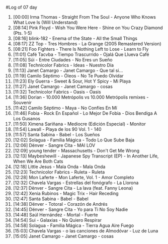 #Log of 07 day

1. [00:00] Irma Thomas - Straight From The Soul - Anyone Who Knows What Love Is (Will Understand)
1. [08:14] Pink Floyd - Wish You Were Here - Shine on You Crazy Diamond (Pts. 1-5)
1. [08:16] blink-182 - Enema of the State - All the Small Things
1. [08:17] ZZ Top - Tres Hombres - La Grange (2005 Remastered Version)
1. [08:21] Foo Fighters - There Is Nothing Left to Lose - Learn to Fly
1. [11:01] Café Tacvba - Tiempo Trascurrido - Ojalá Que Llueva Café
1. [11:05] Súi - Entre Ciudades - No Eres un Sueño
1. [11:08] Technicolor Fabrics - Ideas - Nuestro Día
1. [11:13] Janet Camargo - Janet Camargo - Que tal si...
1. [11:19] Camilo Séptimo - Óleos - No Te Puedo Olvidar
1. [11:23] Ely Guerra - Sweet & Sour, Hot Y Spicy - Mi Playa
1. [11:27] Janet Camargo - Janet Camargo - cosas
1. [11:32] Technicolor Fabrics - Oasis - Oasis
1. [11:36] Dorian - 10.000 Metrópolis vs 10.000 Metrópolis remixes - Souvenir
1. [11:42] Camilo Séptimo - Maya - No Confíes En Mí
1. [11:46] Fobia - Rock En Español - Lo Mejor De Fobia - Dios Bendiga A Los Gusanos
1. [11:50] Ximena Sariñana - Mediocre (Edición Especial) - Monitor
1. [11:54] Lawall - Playa de los 90 Vol. 1 - 140
1. [11:57] Santa Sabina - Babel - Los Sueños
1. [12:02] Solagua - Familia Mágica - Todo Lo Que Sube Baja
1. [12:06] Dënver - Sangre Cita - MAI LOV
1. [12:09] young tender - Massachusetts - Don't Get Me Wrong
1. [12:13] Maybeshewill - Japanese Spy Transcript (EP) - In Another Life, When We Are Both Cats
1. [12:18] Little Jesus - Mala Onda - Mala Onda
1. [12:23] Technicolor Fabrics - Ruleta - Ruleta
1. [12:28] Mon Laferte - Mon Laferte, Vol. 1 - Amor Completo
1. [12:32] Chavela Vargas - Estrellas del fonógrafo - La Llorona
1. [12:37] Dënver - Sangre Cita - La lava (feat. Fanny Leona)
1. [12:42] Xenia Rubinos - Magic Trix - Hair Receding
1. [12:47] Santa Sabina - Babel - Babel
1. [14:38] Dënver - Totoral - Corazón de Andrés
1. [14:45] Dënver - Sangre Cita - Yo para Ti No Soy Nadie
1. [14:48] Saúl Hernández - Mortal - Fuerte
1. [14:54] Sui - Galaxias - No Quiero Respirar
1. [14:58] Solagua - Familia Mágica - Tierra Agua Aire Fuego
1. [15:03] Chavela Vargas - o las canciones de Almodóvar - Luz de Luna
1. [15:05] Janet Camargo - Janet Camargo - cosas
